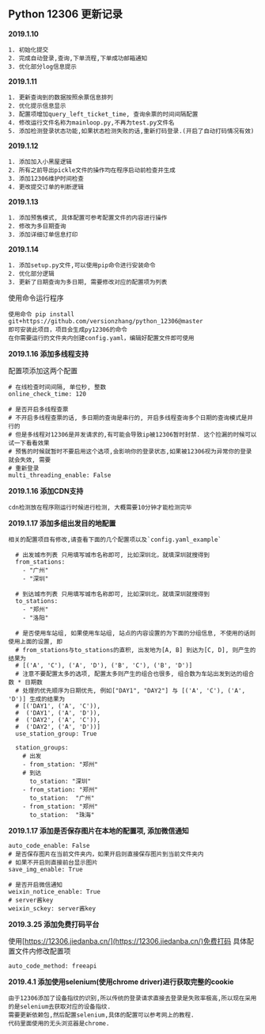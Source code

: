 Python 12306 更新记录
-----------------


**2019.1.10**

    1. 初始化提交
    2. 完成自动登录,查询,下单流程,下单成功邮箱通知
    3. 优化部分log信息提示


**2019.1.11**

    1. 更新查询到的数据按照余票信息排列
    2. 优化提示信息显示
    3. 配置项增加query_left_ticket_time, 查询余票的时间间隔配置
    4. 修改运行文件名称为mainloop.py,不再为test.py文件名
    5. 添加检测登录状态功能,如果状态检测失败的话,重新打码登录.(开启了自动打码情况有效)


**2019.1.12**

    1. 添加加入小黑屋逻辑
    2. 所有之前导出pickle文件的操作均在程序启动前检查并生成
    3. 添加12306维护时间检查
    4. 更改提交订单的判断逻辑


**2019.1.13**

    1. 添加预售模式, 具体配置可参考配置文件的内容进行操作
    2. 修改为多日期查询
    3. 添加详细订单信息打印

**2019.1.14**

    1. 添加setup.py文件,可以使用pip命令进行安装命令
    2. 优化部分逻辑
    3. 更新了日期查询为多日期, 需要修改对应的配置项为列表

使用命令运行程序

```
使用命令 pip install git+https://github.com/versionzhang/python_12306@master
即可安装此项目，项目会生成py12306的命令
在你需要运行的文件夹内创建config.yaml，编辑好配置文件即可使用
```

**2019.1.16 添加多线程支持**

配置项添加这两个配置
```
# 在线检查时间间隔, 单位秒, 整数
online_check_time: 120

# 是否开启多线程查票
# 不开启多线程查票的话, 多日期的查询是串行的, 开启多线程查询多个日期的查询模式是并行的
# 但是多线程对12306是并发请求的,有可能会导致ip被12306暂时封禁. 这个捡漏的时候可以试一下看看效果
# 预售的时候就暂时不要启用这个选项,会影响你的登录状态,如果被12306视为异常你的登录就会失效, 需要
# 重新登录
multi_threading_enable: False
```

**2019.1.16 添加CDN支持**

```
cdn检测放在程序刚运行时候进行检测, 大概需要10分钟才能检测完毕
```

**2019.1.17 添加多组出发目的地配置**

```
相关的配置项目有修改,请查看下面的几个配置项以及`config.yaml_example`

  # 出发城市列表 只用填写城市名称即可, 比如深圳北，就填深圳就搜得到
  from_stations:
    - "广州"
    - "深圳"

  # 到达城市列表 只用填写城市名称即可, 比如深圳北，就填深圳就搜得到
  to_stations:
    - "郑州"
    - "洛阳"

  # 是否使用车站组, 如果使用车站组, 站点的内容设置的为下面的分组信息, 不使用的话则使用上面的设置, 即
  # from_stations与to_stations的直积, 出发地为[A, B] 到达为[C, D], 则产生的结果为
  # [('A', 'C'), ('A', 'D'), ('B', 'C'), ('B', 'D')]
  # 注意不要配置太多的选项, 配置太多则产生的组合也很多, 组合数为车站出发到达的组合数 * 日期数
  # 处理的优先顺序为日期优先, 例如["DAY1", "DAY2"] 与 [('A', 'C'), ('A', 'D')] 生成的结果为
  # [('DAY1', ('A', 'C')),
  #  ('DAY1', ('A', 'D')),
  #  ('DAY2', ('A', 'C')),
  #  ('DAY2', ('A', 'D'))]
  use_station_group: True

  station_groups:
    # 出发
    - from_station: "郑州"
    # 到达
      to_station: "深圳"
    - from_station: "郑州"
      to_station:  "广州"
    - from_station: "郑州"
      to_station:  "珠海"
```

**2019.1.17 添加是否保存图片在本地的配置项, 添加微信通知**

```
auto_code_enable: False
# 是否保存图片在当前文件夹内，如果开启则直接保存图片到当前文件夹内
# 如果不开启则直接前台显示图片
save_img_enable: True

# 是否开启微信通知
weixin_notice_enable: True
# server酱key
weixin_sckey: server酱key
```


**2019.3.25 添加免费打码平台**

使用[https://12306.jiedanba.cn/](https://12306.jiedanba.cn/)免费打码
具体配置文件内修改配置项

```
auto_code_method: freeapi
```

**2019.4.1 添加使用selenium(使用chrome driver)进行获取完整的cookie**

```
由于12306添加了设备指纹的识别,所以传统的登录请求直接去登录是失败率极高,所以现在采用的是selenium去获取对应的设备指纹.
需要更新依赖包,然后配置selenium,具体的配置可以参考网上的教程.
代码里面使用的无头浏览器是chrome.
```
